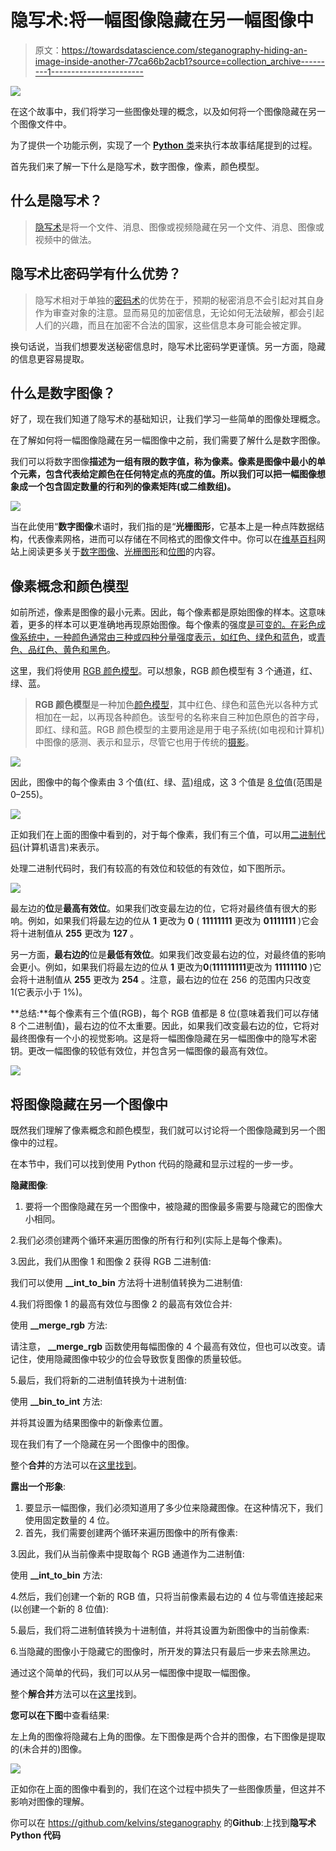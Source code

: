 # 隐写术:将一幅图像隐藏在另一幅图像中

> 原文：<https://towardsdatascience.com/steganography-hiding-an-image-inside-another-77ca66b2acb1?source=collection_archive---------1----------------------->

![](img/f359dff04375df3e084f4821e7697c78.png)

在这个故事中，我们将学习一些图像处理的概念，以及如何将一个图像隐藏在另一个图像文件中。

为了提供一个功能示例，实现了一个 [**Python** 类](https://github.com/kelvins/steganography/blob/master/steganography.py)来执行本故事结尾提到的过程。

首先我们来了解一下什么是隐写术，数字图像，像素，颜色模型。

## 什么是隐写术？

> [隐写术](https://en.wikipedia.org/wiki/Steganography)是将一个文件、消息、图像或视频隐藏在另一个文件、消息、图像或视频中的做法。

## 隐写术比密码学有什么优势？

> 隐写术相对于单独的[密码术](https://en.wikipedia.org/wiki/Cryptography)的优势在于，预期的秘密消息不会引起对其自身作为审查对象的注意。显而易见的加密信息，无论如何无法破解，都会引起人们的兴趣，而且在加密不合法的国家，这些信息本身可能会被定罪。

换句话说，当我们想要发送秘密信息时，隐写术比密码学更谨慎。另一方面，隐藏的信息更容易提取。

## 什么是数字图像？

好了，现在我们知道了隐写术的基础知识，让我们学习一些简单的图像处理概念。

在了解如何将一幅图像隐藏在另一幅图像中之前，我们需要了解什么是数字图像。

我们可以将数字图像**描述为一组有限的数字值，称为像素。像素是图像中最小的单个元素，包含代表给定颜色在任何特定点的亮度的值。所以我们可以把一幅图像想象成一个包含固定数量的行和列的像素矩阵(或二维数组)。**

![](img/b9b5ef8d4d2a4793e04ac9df5bda3fe4.png)

当在此使用“**数字图像**术语时，我们指的是“**光栅图形**，它基本上是一种点阵数据结构，代表像素网格，进而可以存储在不同格式的图像文件中。你可以在[维基百科](https://en.wikipedia.org/wiki/Main_Page)网站上阅读更多关于[数字图像](https://en.wikipedia.org/wiki/Digital_image)、[光栅图形](https://en.wikipedia.org/wiki/Raster_graphics)和[位图](https://en.wikipedia.org/wiki/Bitmap)的内容。

## 像素概念和颜色模型

如前所述，像素是图像的最小元素。因此，每个像素都是原始图像的样本。这意味着，更多的样本可以更准确地再现原始图像。每个像素的强度[是可变的。在彩色成像系统中，一种颜色通常由三种或四种分量强度表示，如](https://en.wikipedia.org/wiki/Intensity_(physics))[红色、绿色和蓝色](https://en.wikipedia.org/wiki/RGB_color_model)，或[青色、品红色、黄色和黑色](https://en.wikipedia.org/wiki/CMYK_color_model)。

这里，我们将使用 [RGB 颜色模型](https://en.wikipedia.org/wiki/RGB_color_model)。可以想象，RGB 颜色模型有 3 个通道，红、绿、蓝。

> **RGB 颜色模型**是一种加色[颜色模型](https://en.wikipedia.org/wiki/Color_model)，其中红色、绿色和蓝色光以各种方式相加在一起，以再现各种颜色。该型号的名称来自三种加色原色的首字母，即红、绿和蓝。RGB 颜色模型的主要用途是用于电子系统(如电视和计算机)中图像的感测、表示和显示，尽管它也用于传统的[摄影](https://en.wikipedia.org/wiki/Photography)。

![](img/d98ce5c92332004bea188704c35f9865.png)

因此，图像中的每个像素由 3 个值(红、绿、蓝)组成，这 3 个值是 [8 位](https://en.wikipedia.org/wiki/8-bit)值(范围是 0–255)。

![](img/b6445e034ca60931f8bf44870325ed7f.png)

正如我们在上面的图像中看到的，对于每个像素，我们有三个值，可以用[二进制代码](https://en.wikipedia.org/wiki/Binary_code)(计算机语言)来表示。

处理二进制代码时，我们有较高的有效位和较低的有效位，如下图所示。

![](img/e8b0484626cd1cace0cc76711d2443be.png)

最左边的**位**是**最高有效位**。如果我们改变最左边的位，它将对最终值有很大的影响。例如，如果我们将最左边的位从 **1** 更改为 **0** ( **11111111** 更改为 **01111111** )它会将十进制值从 **255** 更改为 **127** 。

另一方面，**最右边的**位是**最低有效位**。如果我们改变最右边的位，对最终值的影响会更小。例如，如果我们将最左边的位从 **1** 更改为**0**(**111111111**更改为 **11111110** )它会将十进制值从 **255** 更改为 **254** 。注意，最右边的位在 256 的范围内只改变 1(它表示小于 1%)。

**总结:**每个像素有三个值(RGB)，每个 RGB 值都是 8 位(意味着我们可以存储 8 个二进制值)，最右边的位不太重要。因此，如果我们改变最右边的位，它将对最终图像有一个小的视觉影响。这是将一幅图像隐藏在另一幅图像中的隐写术密钥。更改一幅图像的较低有效位，并包含另一幅图像的最高有效位。

![](img/1ee9c3077b85cb7c435f7686189cfc4d.png)

## 将图像隐藏在另一个图像中

既然我们理解了像素概念和颜色模型，我们就可以讨论将一个图像隐藏到另一个图像中的过程。

在本节中，我们可以找到使用 Python 代码的隐藏和显示过程的一步一步。

**隐藏图像**:

1.  要将一个图像隐藏在另一个图像中，被隐藏的图像最多需要与隐藏它的图像大小相同。

2.我们必须创建两个循环来遍历图像的所有行和列(实际上是每个像素)。

3.因此，我们从图像 1 和图像 2 获得 RGB 二进制值:

我们可以使用 **__int_to_bin** 方法将十进制值转换为二进制值:

4.我们将图像 1 的最高有效位与图像 2 的最高有效位合并:

使用 **__merge_rgb** 方法:

请注意， **__merge_rgb** 函数使用每幅图像的 4 个最高有效位，但也可以改变。请记住，使用隐藏图像中较少的位会导致恢复图像的质量较低。

5.最后，我们将新的二进制值转换为十进制值:

使用 **__bin_to_int** 方法:

并将其设置为结果图像中的新像素位置。

现在我们有了一个隐藏在另一个图像中的图像。

整个**合并**的方法可以在[这里找到](https://github.com/kelvins/steganography/blob/master/steganography.py#L49)。

**露出一个形象**:

1.  要显示一幅图像，我们必须知道用了多少位来隐藏图像。在这种情况下，我们使用固定数量的 4 位。
2.  首先，我们需要创建两个循环来遍历图像中的所有像素:

3.因此，我们从当前像素中提取每个 RGB 通道作为二进制值:

使用 **__int_to_bin** 方法:

4.然后，我们创建一个新的 RGB 值，只将当前像素最右边的 4 位与零值连接起来(以创建一个新的 8 位值):

5.最后，我们将二进制值转换为十进制值，并将其设置为新图像中的当前像素:

6.当隐藏的图像小于隐藏它的图像时，所开发的算法只有最后一步来去除黑边。

通过这个简单的代码，我们可以从另一幅图像中提取一幅图像。

整个**解合并**方法可以在[这里](https://github.com/kelvins/steganography/blob/master/steganography.py#L88)找到。

**您可以在下图**中查看结果:

左上角的图像将隐藏右上角的图像。左下图像是两个合并的图像，右下图像是提取的(未合并的)图像。

![](img/4e61d48e9bccd12b7b449b03430a3db9.png)

正如你在上面的图像中看到的，我们在这个过程中损失了一些图像质量，但这并不影响对图像的理解。

你可以在 https://github.com/kelvins/steganography 的**Github**:上找到**隐写术 Python 代码**